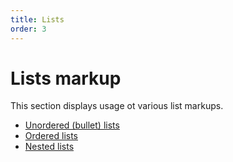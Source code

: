 ```yaml
---
title: Lists
order: 3
---
```


Lists markup
============

This section displays usage ot various list markups.

* [Unordered (bullet) lists](unordered)
* [Ordered lists](ordered)
* [Nested lists](nested)
